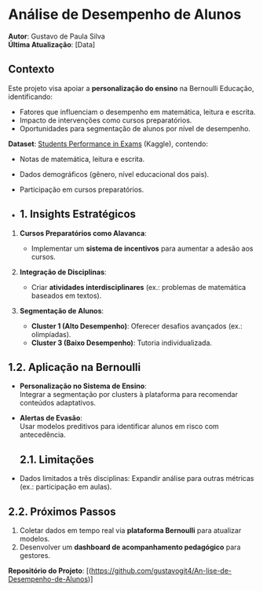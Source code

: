 # Análise de Desempenho de Alunos  
**Autor**: Gustavo de Paula Silva  
**Última Atualização**: [Data]  

## Contexto  
Este projeto visa apoiar a **personalização do ensino** na Bernoulli Educação, identificando:  
- Fatores que influenciam o desempenho em matemática, leitura e escrita.  
- Impacto de intervenções como cursos preparatórios.  
- Oportunidades para segmentação de alunos por nível de desempenho.  

**Dataset**: [Students Performance in Exams](https://www.kaggle.com/datasets/spscientist/students-performance-in-exams) (Kaggle), contendo:  
- Notas de matemática, leitura e escrita.  
- Dados demográficos (gênero, nível educacional dos pais).  
- Participação em cursos preparatórios.

- ## 1. Insights Estratégicos  
1. **Cursos Preparatórios como Alavanca**:  
   - Implementar um **sistema de incentivos** para aumentar a adesão aos cursos.  

2. **Integração de Disciplinas**:  
   - Criar **atividades interdisciplinares** (ex.: problemas de matemática baseados em textos).  

3. **Segmentação de Alunos**:  
   - **Cluster 1 (Alto Desempenho)**: Oferecer desafios avançados (ex.: olimpíadas).  
   - **Cluster 3 (Baixo Desempenho)**: Tutoria individualizada.  

## 1.2. Aplicação na Bernoulli  
- **Personalização no Sistema de Ensino**:  
  Integrar a segmentação por clusters à plataforma para recomendar conteúdos adaptativos.  
- **Alertas de Evasão**:  
  Usar modelos preditivos para identificar alunos em risco com antecedência.

  ## 2.1. Limitações  
- Dados limitados a três disciplinas: Expandir análise para outras métricas (ex.: participação em aulas).  

## 2.2. Próximos Passos  
1. Coletar dados em tempo real via **plataforma Bernoulli** para atualizar modelos.  
2. Desenvolver um **dashboard de acompanhamento pedagógico** para gestores.  

**Repositório do Projeto**: [(https://github.com/gustavogit4/An-lise-de-Desempenho-de-Alunos)]

